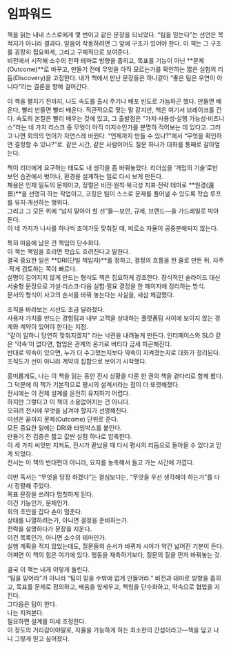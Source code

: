 # 임파워드

책을 읽는 내내 스스로에게 몇 번이고 같은 문장을 되뇌었다. “팀을 믿는다”는 선언은 목적지가 아니라 결과다. 믿음이 작동하려면 그 앞에 구조가 있어야 한다. 이 책는 그 구조를 굉장히 집요하게, 그리고 구체적으로 보여준다.  
비전에서 시작해 소수의 전략 테마로 방향을 좁히고, 목표를 기능이 아닌 **문제(Outcome)**로 바꾸고, 만들기 전에 무엇을 아직 모르는가를 확인하는 짧은 실험의 리듬(Discovery)을 고정한다. 내가 책에서 만난 문장들은 하나같이 “좋은 팀은 우연이 아니다”라는 결론을 향해 걸어간다.

이 책을 펼치기 전까지, 나도 속도를 출시 주기나 배포 빈도로 가늠하곤 했다. 만들면 배운다, 빨리 만들면 빨리 배운다. 직관적으로 맞는 말 같지만, 책은 여기서 브레이크를 건다. 속도의 본질은 빨리 배우는 것에 있고, 그 출발점은 “가치·사용성·실행 가능성·비즈니스”라는 네 가지 리스크 중 무엇이 아직 미지수인가를 분명히 적어보는 데 있다고. 그러고 나면 회의의 언어가 자연스레 바뀐다. “언제까지 만들 수 있나?”에서 “무엇을 확인하면 결정할 수 있나?”로. 같은 시간, 같은 사람이어도 질문 하나가 대화를 통째로 갈아엎는다.

책이 리더에게 요구하는 태도도 내 생각을 좀 바꿔놓았다. 리더십을 ‘개입의 기술’로만 보던 습관에서 벗어나, 환경을 설계하는 일로 다시 보게 만든다.  
채용은 인재 밀도의 문제이고, 정렬은 비전·원칙·북극성 지표·전략 테마로 **원경(遠景)**을 선명히 하는 작업이고, 코칭은 팀이 스스로 문제를 풀어낼 수 있도록 학습 루프를 유지·개선하는 행위다.  
그리고 그 모든 위에 “넘지 말아야 할 선”들—보안, 규제, 브랜드—을 가드레일로 박아 둔다.  
이 네 가지가 나사를 하나씩 조여가듯 맞춰질 때, 비로소 자율이 공중분해되지 않는다.

특히 마음에 남은 건 책임의 단수화다.  
이 책는 책임을 흐리면 학습도 흐려진다고 말한다.  
결국 중요한 일은 **DRI(단일 책임자)**를 정하고, 결정의 흐름을 한 줄로 만든 뒤, 자주·작게 검토하는 쪽이 빠르다.  
설명이 길어지지 않게 만드는 형식도 책은 집요하게 강조한다. 장식적인 슬라이드 대신 서술형 문장으로 가설·리스크·다음 실험·필요 결정을 한 페이지에 정리하는 방식.  
문서의 형식이 사고의 순서를 바꿔 놓는다는 사실을, 새삼 체감했다.

조직을 바라보는 시선도 조금 달라졌다.  
사용자 가치를 만드는 경험팀과 내부 고객을 상대하는 플랫폼팀 사이에 보이지 않는 경계와 계약이 있어야 한다는 지점.  
"같이 일하니 당연히 맞춰지겠지" 라는 낙관을 내려놓게 만든다. 인터페이스와 SLO 같은 ‘약속’이 없다면, 협업은 관계의 온기로 버티다 금세 피곤해진다.  
반대로 약속이 있으면, 누가 더 수고했는지보다 약속이 지켜졌는지로 대화가 정리된다.  
조직도가 선이 아니라 계약의 집합으로 보이기 시작했다.

흥미롭게도, 나는 이 책을 읽는 동안 전시 상황을 다룬 한 권의 책을 곁다리로 함께 봤다.  
그 덕분에 이 책가 기본적으로 평시의 설계서라는 점이 더 또렷해졌다.  
전시에는 이 전체 설계를 온전히 유지하기 어렵다.  
하지만 그렇다고 이 책이 소용없어지는 건 아니다.  
오히려 전시에 무엇을 남겨야 할지가 선명해진다.  
미션은 끝까지 문제(Outcome) 단위로 준다.  
모든 중요한 일에는 DRI와 타임박스를 붙인다.  
만들기 전 검증은 짧고 값싼 실험 하나로 압축한다.  
이 세 가지 씨앗만 지켜도, 전시가 끝났을 때 다시 평시의 리듬으로 돌아올 수 있다고 믿게 되었다.  
전시는 이 책의 반대편이 아니라, 요지를 농축해서 들고 가는 시간에 가깝다.

이번 독서는 “무엇을 당장 하겠다”는 결심보다는, “무엇을 우선 생각해야 하는가”를 다시 정렬해 주었다.  
목표 문장을 쓰려다 멈칫하게 된다.  
이건 기능인가, 문제인가.  
회의 초안을 잡다 손이 멈춘다.  
상태를 나열하려는가, 아니면 결정을 준비하는가.  
전략을 설명하다가 문장을 지운다.  
이건 목록인가, 아니면 소수의 테마인가.  
실행 계획을 적지 않았는데도, 질문들의 순서가 바뀌자 시야가 약간 넓어진 기분이 든다.  
어쩌면 이 책의 힘은 여기에 있다. 행동을 재촉하기보다, 질문의 질을 먼저 바꿔놓는 것.

결국 이 책는 내게 이렇게 들린다.  
“팀을 믿어라”가 아니라 “팀이 믿을 수밖에 없게 만들어라.” 비전과 테마로 방향을 좁히고, 목표를 문제로 정의하고, 배움을 앞세우고, 책임을 단수화하고, 약속으로 협업을 지킨다.  
그다음은 팀이 한다.  
나는 지켜본다.  
필요하면 설계를 미세 조정한다.  
이 정도의 거리감이야말로, 자율을 가능하게 하는 최소한의 간섭이라고—책을 덮고 나니 그렇게 믿고 싶어졌다.